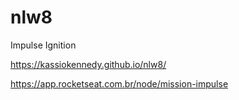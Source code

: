 # nlw8

Impulse Ignition

https://kassiokennedy.github.io/nlw8/

https://app.rocketseat.com.br/node/mission-impulse
